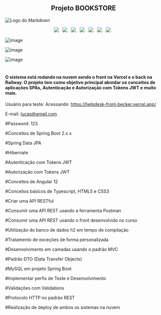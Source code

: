 <div align="center">

## Projeto BOOKSTORE

</div>

![Logo do Markdown](https://github.com/Lucbecker/Lucbecker.github.io/blob/master/src/assets/img/gif1.gif?raw=true)

<p align="center">
<img src="https://img.shields.io/badge/HTML%20-%23F7DF1E.svg?&style=for-the-badge&color=E34F26" />&nbsp;&nbsp;
<img src="https://img.shields.io/badge/css%20-%23F7DF1E.svg?&style=for-the-badge&color=5BA8EE" />&nbsp;&nbsp;
<img src="https://img.shields.io/badge/JavaScript%20-%23F7DF1E.svg?&style=for-the-badge&color=F7DF1E" />&nbsp;&nbsp;
<img src="https://img.shields.io/badge/Angular%20-%23F7DF1E.svg?&style=for-the-badge&color=DD0031" />&nbsp;&nbsp;
<img src="https://img.shields.io/badge/Bootstrap%20-%23F7DF1E.svg?&style=for-the-badge&color=7044A3" />&nbsp;&nbsp;
<img src="https://img.shields.io/badge/Java%20-%23F7DF1E.svg?&style=for-the-badge&color=F7DF1E" />&nbsp;&nbsp;
<img src="https://img.shields.io/badge/Git flow%20-%23F7DF1E.svg?&style=for-the-badge&color=000" />&nbsp;&nbsp;
</p>

![image](https://github.com/LucBecker/helpdesk-front/assets/108952468/527605a7-969b-4dea-8260-e36bfa2a1b0e)

![image](https://github.com/LucBecker/helpdesk-front/assets/108952468/8792d277-255f-40be-afa5-ec1d858826f9)

![image](https://github.com/LucBecker/helpdesk-front/assets/108952468/818173cc-1917-4810-9a47-d84b575b5c0a)

#
#### O sistema está rodando na nuvem sendo o front na Vercel e o back na Railway. O projeto tem como objetivo principal abordar os conceitos de aplicações SPAs, Autenticação e Autorização com Tokens JWT e muito mais. 

Usuário para teste: Acessando: https://helpdesk-front-becker.vercel.app/

E-mail: lucas@gmail.com

#Password: 123

#Conceitos de Spring Boot 2.x.x

#Spring Data JPA

#Hibernate

#Autenticação com Tokens JWT

#Autorização com Tokens JWT

#Conceitos de Angular 12

#Conceitos básicos de Typescript, HTML5 e CSS3

#Criar uma API RESTful

#Consumir uma API REST usando a ferramenta Postman

#Consumir uma API REST usando o front desenvolvido no curso

#Utilização do banco de dados h2 em tempo de compilação

#Tratamento de exceções de forma personalizada

#Desenvolvimento em camadas usando o padrão MVC

#Padrão DTO (Data Transfer Objects)

#MySQL em projeto Spring Boot

#Implementar perfis de Teste e Desenvolvimento

#Validações com Validations

#Protocolo HTTP no padrão REST

#Realização de deploy de ambos os sistemas na nuvem
